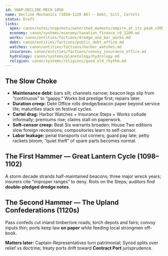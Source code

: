 ```yaml
---
id: SNAP:DECLINE-MECH-1050
name: Decline Mechanics (1050–1120 AO) — Debt, Silt, Cartels
status: Draft
links:
  apex: canon/notes/snapshots/watershed_moments/empire_at_its_peak_c0950.md
  economy: canon/systems/economy/taxation_finance_c0_1200.md
  works: canon/entities/factions/dredge_and_bar_works.md
  debt: canon/entities/factions/public_debt_office.md
  watches: canon/entities/factions/harbor_watches.md
  insurance: canon/entities/factions/convoy_insurance_office.md
  hydrology: canon/systems/planetology/hydrology.md
  religion: canon/systems/religions/good_old_rhythm.md
---
```


## The Slow Choke
- **Maintenance debt:** bars silt; channels narrow; beacon legs slip from “continuous” to “gappy.” Works bid prestige first; repairs later.
- **Duration creep:** Debt Office rolls dredge/beacon paper beyond service life; maturities stack on festival cycles.
- **Cartel drag:** Harbor Watches + Insurance Steps + Works collude informally; premiums rise; claims stall on paperwork.
- **Soft-censor creep:** Beat Six warrants broaden; House Two editions slow foreign recensions; compositories learn to self-censor.
- **Labor leakage:** penal transports cut corners; guard pay late; petty rackets bloom; “quiet theft” of spare parts becomes normal.

## The First Hammer — Great Lantern Cycle (1098–1102)
A storm decade strands half-maintained beacons; three major wreck years; insurers cite “improper ranges” to deny. Riots on the Steps; auditors find **double-pledged dredge notes**.

## The Second Hammer — The Upland Confederations (1120s)
Pass confeds cut inland timber/ore roads; torch depots and fairs; convoy inputs thin; ports keep law **on paper** while feeding local strongmen off-book.

**Matters later:** Captain-Representatives turn patrimonial; Synod splits over relief vs doctrine; treaty ports drift toward **Contract Port** jurisprudence.
